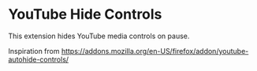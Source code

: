 # YouTube Hide Controls

This extension hides YouTube media controls on pause.

Inspiration from https://addons.mozilla.org/en-US/firefox/addon/youtube-autohide-controls/
